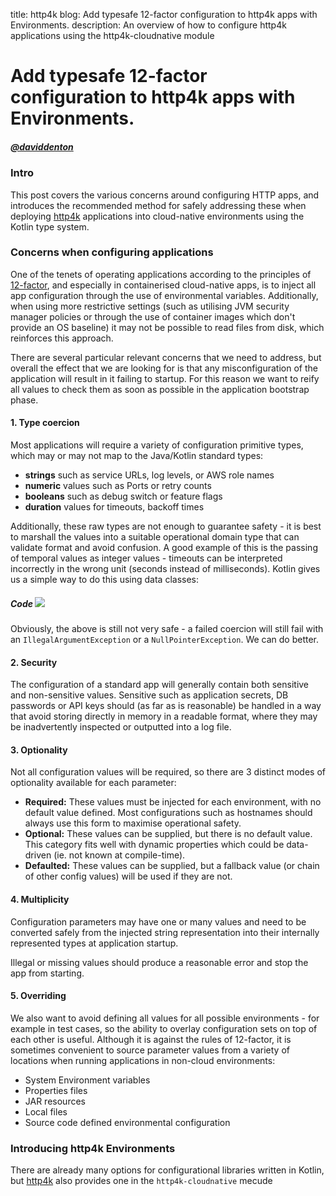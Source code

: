 title: http4k blog: Add typesafe 12-factor configuration to http4k apps with Environments.
description: An overview of how to configure http4k applications using the http4k-cloudnative module

# Add typesafe 12-factor configuration to http4k apps with Environments.

##### [@daviddenton](http://github.com/daviddenton) 

### Intro
This post covers the various concerns around configuring HTTP apps, and introduces the recommended method for safely 
addressing these when deploying [http4k](https://http4k.org) applications into cloud-native environments using the 
Kotlin type system.

### Concerns when configuring applications
One of the tenets of operating applications according to the principles of [12-factor](https://12factor.net/), 
and especially in containerised cloud-native apps, is to inject all app configuration through the use of environmental 
variables. Additionally, when using more restrictive settings (such as utilising JVM security manager policies or through 
the use of container images which don't provide an OS baseline) it may not be possible to read files from disk, which 
reinforces this approach.

There are several particular relevant concerns that we need to address, but overall the effect that we are looking for is 
that any misconfiguration of the application will result in it failing to startup. For this reason we want to reify all 
values to check them as soon as possible in the application bootstrap phase.

#### 1. Type coercion
Most applications will require a variety of configuration primitive types, which may or may not map to the Java/Kotlin 
standard types:

- **strings** such as service URLs, log levels, or AWS role names
- **numeric** values such as Ports or retry counts
- **booleans** such as debug switch or feature flags
- **duration** values for timeouts, backoff times

Additionally, these raw types are not enough to guarantee safety - it is best to marshall the values into a suitable 
operational domain type that can validate format and avoid confusion. A good example of this is the passing of temporal 
values as integer values - timeouts can be interpreted incorrectly in the wrong unit (seconds instead of milliseconds). 
Kotlin gives us a simple way to do this using data classes:

##### Code [<img class="octocat" src="/img/octocat-32.png"/>](https://github.com/http4k/http4k/blob/master/src/docs/blog/typesafe_configuration/intro.kt)
<script src="https://gist-it.appspot.com/https://github.com/http4k/http4k/blob/master/src/docs/blog/typesafe_configuration/intro.kt"></script>

Obviously, the above is still not very safe - a failed coercion will still fail with an `IllegalArgumentException` or a 
`NullPointerException`. We can do better.

#### 2. Security
The configuration of a standard app will generally contain both sensitive and non-sensitive values. Sensitive such as 
application secrets, DB passwords or API keys should (as far as is reasonable) be handled in a way that avoid storing 
directly in memory in a readable format, where they may be inadvertently inspected or outputted into a log file.

#### 3. Optionality
Not all configuration values will be required, so there are 3 distinct modes of optionality available for each parameter:

- **Required:** These values must be injected for each environment, with no default value defined. Most configurations such 
as hostnames should always use this form to maximise operational safety.
- **Optional:** These values can be supplied, but there is no default value. This category fits well with dynamic properties 
which could be data-driven (ie. not known at compile-time).
- **Defaulted:** These values can be supplied, but a fallback value (or chain of other config values) will be used if they 
are not.

#### 4. Multiplicity
Configuration parameters may have one or many values and need to be converted safely from the injected string 
representation into their internally represented types at application startup. 


Illegal or missing values should produce 
a reasonable error and stop the app from starting.

#### 5. Overriding
We also want to avoid defining all values for all possible environments - for example in test cases, so the ability 
to overlay configuration sets on top of each other is useful. Although it is against the rules of 12-factor, it is sometimes 
convenient to source parameter values from a variety of locations when running applications in non-cloud environments:

- System Environment variables
- Properties files
- JAR resources
- Local files
- Source code defined environmental configuration

### Introducing http4k Environments
There are already many options for configurational libraries written in Kotlin, but [http4k](https://http4k.org) also provides one in the 
`http4k-cloudnative` mecude